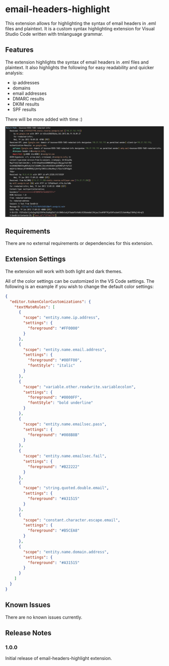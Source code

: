 # email-headers-highlight

This extension allows for highlighting the syntax of email headers in .eml files and plaintext. It is a custom syntax highlighting extension for Visual Studio Code written with tmlanguage grammar.

## Features

The extension highlights the syntax of email headers in .eml files and plaintext. It also highlights the following for easy readability and quicker analysis:

- ip addresses
- domains
- email addresses
- DMARC results
- DKIM results
- SPF results

There will be more added with time :)

![email-headers-highlight](./images/example.png)

## Requirements

There are no external requirements or dependencies for this extension.

## Extension Settings

The extension will work with both light and dark themes.

All of the color settings can be customized in the VS Code settings. The following is an example if you wish to change the default color settings:

```json
{
  "editor.tokenColorCustomizations": {
    "textMateRules": [
      {
        "scope": "entity.name.ip.address",
        "settings": {
          "foreground": "#FF0000"
        }
      },
      {
        "scope": "entity.name.email.address",
        "settings": {
          "foreground": "#00FF00",
          "fontStyle": "italic"
        }
      },
      {
        "scope": "variable.other.readwrite.variablecolon",
        "settings": {
          "foreground": "#0000FF",
          "fontStyle": "bold underline"
        }
      },
      {
        "scope": "entity.name.emailsec.pass",
        "settings": {
          "foreground": "#008B8B"
        }
      },
      {
        "scope": "entity.name.emailsec.fail",
        "settings": {
          "foreground": "#B22222"
        }
      },
      {
        "scope": "string.quoted.double.email",
        "settings": {
          "foreground": "#A31515"
        }
      },
      {
        "scope": "constant.character.escape.email",
        "settings": {
          "foreground": "#B5CEA8"
        }
      },
      {
        "scope": "entity.name.domain.address",
        "settings": {
          "foreground": "#A31515"
        }
      }
    ]
  }
}
```

## Known Issues

There are no known issues currently.

## Release Notes

### 1.0.0

Initial release of email-headers-highlight extension.
